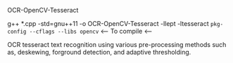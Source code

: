 OCR-OpenCV-Tesseract

g++ *.cpp -std=gnu++11 -o OCR-OpenCV-Tesseract -llept -ltesseract `pkg-config --cflags --libs opencv` <-- To compile <--

OCR tesseract text recognition using various pre-processing methods such as, deskewing, forground detection, and adaptive thresholding. 
